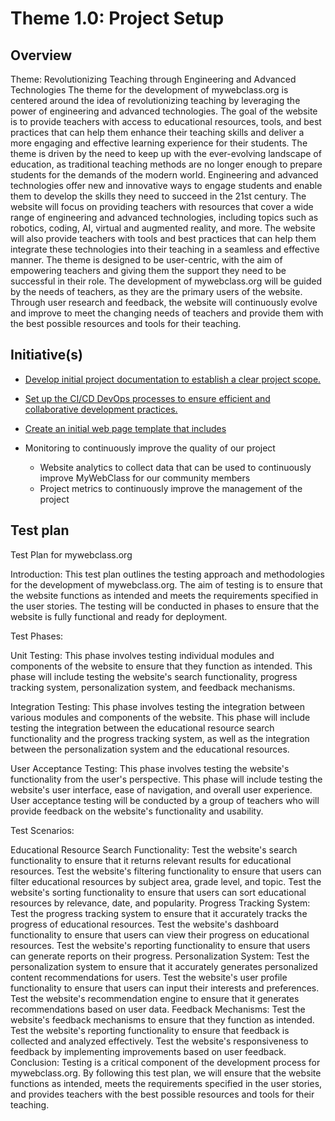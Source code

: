 # Theme 1.0: Project Setup
## Overview
Theme: Revolutionizing Teaching through Engineering and Advanced Technologies
The theme for the development of mywebclass.org is centered around the idea of revolutionizing teaching by leveraging the power of engineering and advanced technologies. The goal of the website is to provide teachers with access to educational resources, tools, and best practices that can help them enhance their teaching skills and deliver a more engaging and effective learning experience for their students.
The theme is driven by the need to keep up with the ever-evolving landscape of education, as traditional teaching methods are no longer enough to prepare students for the demands of the modern world. Engineering and advanced technologies offer new and innovative ways to engage students and enable them to develop the skills they need to succeed in the 21st century.
The website will focus on providing teachers with resources that cover a wide range of engineering and advanced technologies, including topics such as robotics, coding, AI, virtual and augmented reality, and more. The website will also provide teachers with tools and best practices that can help them integrate these technologies into their teaching in a seamless and effective manner.
The theme is designed to be user-centric, with the aim of empowering teachers and giving them the support they need to be successful in their role. The development of mywebclass.org will be guided by the needs of teachers, as they are the primary users of the website. Through user research and feedback, the website will continuously evolve and improve to meet the changing needs of teachers and provide them with the best possible resources and tools for their teaching.

## Initiative(s)

* [Develop initial project documentation to establish a clear project scope.](initiatives/documentation_initiative.md)
* [Set up the CI/CD DevOps processes to ensure efficient and collaborative development practices.](initiatives/initiative_devops.md)
* [Create an initial web page template that includes](initiatives/initiative_webpage_template.md)

* Monitoring to continuously improve the quality of our project
  * Website analytics to collect data that can be used to continuously improve MyWebClass for our community members
  * Project metrics to continuously improve the management of the project

## Test plan
Test Plan for mywebclass.org

Introduction:
This test plan outlines the testing approach and methodologies for the development of mywebclass.org. The aim of testing is to ensure that the website functions as intended and meets the requirements specified in the user stories. The testing will be conducted in phases to ensure that the website is fully functional and ready for deployment.

Test Phases:

Unit Testing: This phase involves testing individual modules and components of the website to ensure that they function as intended. This phase will include testing the website's search functionality, progress tracking system, personalization system, and feedback mechanisms.

Integration Testing: This phase involves testing the integration between various modules and components of the website. This phase will include testing the integration between the educational resource search functionality and the progress tracking system, as well as the integration between the personalization system and the educational resources.

User Acceptance Testing: This phase involves testing the website's functionality from the user's perspective. This phase will include testing the website's user interface, ease of navigation, and overall user experience. User acceptance testing will be conducted by a group of teachers who will provide feedback on the website's functionality and usability.

Test Scenarios:

Educational Resource Search Functionality:
Test the website's search functionality to ensure that it returns relevant results for educational resources.
Test the website's filtering functionality to ensure that users can filter educational resources by subject area, grade level, and topic.
Test the website's sorting functionality to ensure that users can sort educational resources by relevance, date, and popularity.
Progress Tracking System:
Test the progress tracking system to ensure that it accurately tracks the progress of educational resources.
Test the website's dashboard functionality to ensure that users can view their progress on educational resources.
Test the website's reporting functionality to ensure that users can generate reports on their progress.
Personalization System:
Test the personalization system to ensure that it accurately generates personalized content recommendations for users.
Test the website's user profile functionality to ensure that users can input their interests and preferences.
Test the website's recommendation engine to ensure that it generates recommendations based on user data.
Feedback Mechanisms:
Test the website's feedback mechanisms to ensure that they function as intended.
Test the website's reporting functionality to ensure that feedback is collected and analyzed effectively.
Test the website's responsiveness to feedback by implementing improvements based on user feedback.
Conclusion:
Testing is a critical component of the development process for mywebclass.org. By following this test plan, we will ensure that the website functions as intended, meets the requirements specified in the user stories, and provides teachers with the best possible resources and tools for their teaching.
